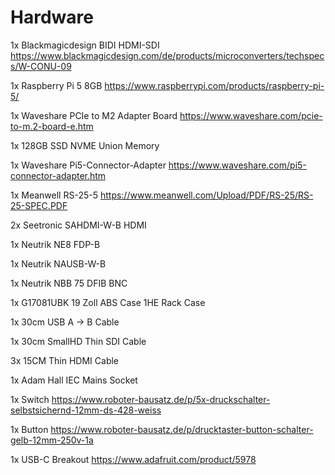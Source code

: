 # Hardware

1x Blackmagicdesign BIDI HDMI-SDI
https://www.blackmagicdesign.com/de/products/microconverters/techspecs/W-CONU-09 


1x Raspberry Pi 5 8GB 
https://www.raspberrypi.com/products/raspberry-pi-5/ 


1x Waveshare PCIe to M2 Adapter Board
https://www.waveshare.com/pcie-to-m.2-board-e.htm

1x 128GB SSD NVME Union Memory

1x Waveshare Pi5-Connector-Adapter
https://www.waveshare.com/pi5-connector-adapter.htm

1x Meanwell RS-25-5
https://www.meanwell.com/Upload/PDF/RS-25/RS-25-SPEC.PDF

2x Seetronic SAHDMI-W-B HDMI

1x Neutrik NE8 FDP-B

1x Neutrik NAUSB-W-B

1x Neutrik NBB 75 DFIB BNC

1x G17081UBK 19 Zoll ABS Case 1HE Rack Case 

1x 30cm USB A -> B Cable

1x 30cm SmallHD Thin SDI Cable

3x 15CM Thin HDMI Cable

1x Adam Hall IEC Mains Socket

1x Switch 
https://www.roboter-bausatz.de/p/5x-druckschalter-selbstsichernd-12mm-ds-428-weiss

1x Button 
https://www.roboter-bausatz.de/p/drucktaster-button-schalter-gelb-12mm-250v-1a

1x USB-C Breakout
https://www.adafruit.com/product/5978
